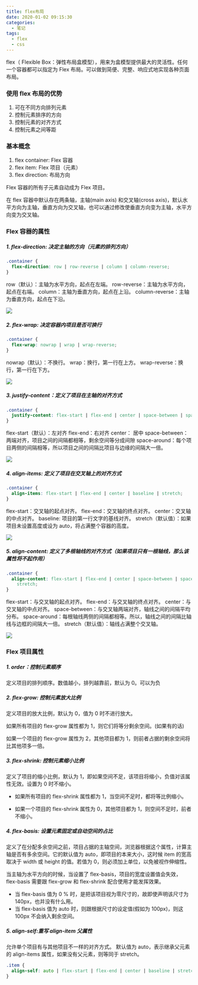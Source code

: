 ```yaml
---
title: flex布局
date: 2020-01-02 09:15:30
categories:
  - 笔记
tags:
  - flex
  - css
---
```


flex（ Flexible Box：弹性布局盒模型），用来为盒模型提供最大的灵活性。任何一个容器都可以指定为 Flex 布局。可以做到简便、完整、响应式地实现各种页面布局。

### 使用 flex 布局的优势

1. 可在不同方向排列元素
2. 控制元素排序的方向
3. 控制元素的对齐方式
4. 控制元素之间等距

<!--more-->

### 基本概念

1. flex container: Flex 容器
2. flex item: Flex 项目（元素）
3. flex direction: 布局方向

Flex 容器的所有子元素自动成为 Flex 项目。

在 flex 容器中默认存在两条轴，主轴(main axis) 和交叉轴(cross axis)，默认水平方向为主轴，垂直方向为交叉轴，也可以通过修改使垂直方向变为主轴，水平方向变为交叉轴。

### Flex 容器的属性

##### 1. flex-direction: 决定主轴的方向（元素的排列方向）

```css
.container {
  flex-direction: row | row-reverse | column | column-reverse;
}
```

row（默认）：主轴为水平方向，起点在左端。
row-reverse：主轴为水平方向，起点在右端。
column：主轴为垂直方向，起点在上沿。
column-reverse：主轴为垂直方向，起点在下沿。

![](flex/1.png)

##### 2. flex-wrap: 决定容器内项目是否可换行

```css
.container {
  flex-wrap: nowrap | wrap | wrap-reverse;
}
```

nowrap（默认）：不换行。
wrap：换行，第一行在上方。
wrap-reverse：换行，第一行在下方。

![](flex/2.png)

##### 3. justify-content：定义了项目在主轴的对齐方式

```css
.container {
  justify-content: flex-start | flex-end | center | space-between | space-around;
}
```

flex-start（默认）：左对齐
flex-end：右对齐
center： 居中
space-between：两端对齐，项目之间的间隔都相等，剩余空间等分成间隙
space-around：每个项目两侧的间隔相等，所以项目之间的间隔比项目与边缘的间隔大一倍。

![](flex/3.png)

##### 4. align-items: 定义了项目在交叉轴上的对齐方式

```css
.container {
  align-items: flex-start | flex-end | center | baseline | stretch;
}
```

flex-start：交叉轴的起点对齐。
flex-end：交叉轴的终点对齐。
center：交叉轴的中点对齐。
baseline: 项目的第一行文字的基线对齐。
stretch（默认值）：如果项目未设置高度或设为 auto，将占满整个容器的高度。

![](flex/4.png)

##### 5. align-content: 定义了多根轴线的对齐方式（如果项目只有一根轴线，那么该属性将不起作用）

```css
.container {
  align-content: flex-start | flex-end | center | space-between | space-around |
    stretch;
}
```

flex-start：与交叉轴的起点对齐。
flex-end：与交叉轴的终点对齐。
center：与交叉轴的中点对齐。
space-between：与交叉轴两端对齐，轴线之间的间隔平均分布。
space-around：每根轴线两侧的间隔都相等。所以，轴线之间的间隔比轴线与边框的间隔大一倍。
stretch（默认值）：轴线占满整个交叉轴。

![](flex/5.png)

### Flex 项目属性

##### 1. order：控制元素顺序

定义项目的排列顺序。数值越小，排列越靠前，默认为 0。可以为负

##### 2. flex-grow: 控制元素放大比例

定义项目的放大比例，默认为 0，值为 0 时不进行放大。

如果所有项目的 flex-grow 属性都为 1，则它们将等分剩余空间。(如果有的话)

如果一个项目的 flex-grow 属性为 2，其他项目都为 1，则前者占据的剩余空间将比其他项多一倍。

##### 3. flex-shrink: 控制元素缩小比例

定义了项目的缩小比例，默认为 1，即如果空间不足，该项目将缩小，负值对该属性无效。设置为 0 时不缩小。

- 如果所有项目的 flex-shrink 属性都为 1，当空间不足时，都将等比例缩小。

- 如果一个项目的 flex-shrink 属性为 0，其他项目都为 1，则空间不足时，前者不缩小。

##### 4. flex-basis: 设置元素固定或自动空间的占比

定义了在分配多余空间之前，项目占据的主轴空间，浏览器根据这个属性，计算主轴是否有多余空间。它的默认值为 auto，即项目的本来大小，这时候 item 的宽高取决于 width 或 height 的值。若值为 0，则必须加上单位，以免被视作伸缩性。

当主轴为水平方向的时候，当设置了 flex-basis，项目的宽度设置值会失效，flex-basis 需要跟 flex-grow 和 flex-shrink 配合使用才能发挥效果。

- 当 flex-basis 值为 0 % 时，是把该项目视为零尺寸的，故即使声明该尺寸为 140px，也并没有什么用。
- 当 flex-basis 值为 auto 时，则跟根据尺寸的设定值(假如为 100px)，则这 100px 不会纳入剩余空间。

##### 5. align-self:重写 align-item 父属性

允许单个项目有与其他项目不一样的对齐方式。
默认值为 auto，表示继承父元素的 align-items 属性，如果没有父元素，则等同于 stretch。

```css
.item {
  align-self: auto | flex-start | flex-end | center | baseline | stretch;
}
```
